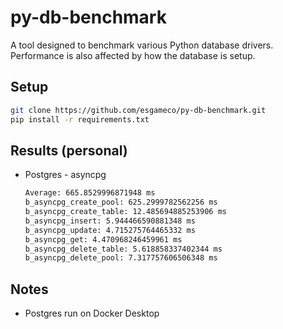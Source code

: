 # py-db-benchmark

A tool designed to benchmark various Python database drivers. Performance is also affected by how the database is setup.

## Setup

```bash
git clone https://github.com/esgameco/py-db-benchmark.git
pip install -r requirements.txt
```

## Results (personal)

- Postgres - asyncpg
    ```bash
    Average: 665.8529996871948 ms
    b_asyncpg_create_pool: 625.2999782562256 ms
    b_asyncpg_create_table: 12.485694885253906 ms
    b_asyncpg_insert: 5.944466590881348 ms
    b_asyncpg_update: 4.715275764465332 ms
    b_asyncpg_get: 4.470968246459961 ms
    b_asyncpg_delete_table: 5.618858337402344 ms
    b_asyncpg_delete_pool: 7.317757606506348 ms
    ```

## Notes

- Postgres run on Docker Desktop